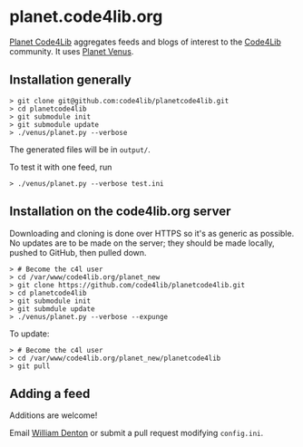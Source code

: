 # planet.code4lib.org

[Planet Code4Lib](http://planet.code4lib.org/) aggregates feeds and blogs of interest to the [Code4Lib](http://code4lib.org/) community.  It uses [Planet Venus](https://github.com/rubys/venus).

## Installation generally

    > git clone git@github.com:code4lib/planetcode4lib.git
    > cd planetcode4lib
	> git submodule init
	> git submodule update
	> ./venus/planet.py --verbose

The generated files will be in `output/`.

To test it with one feed, run

    > ./venus/planet.py --verbose test.ini

## Installation on the code4lib.org server

Downloading and cloning is done over HTTPS so it's as generic as possible.  No updates are to be made on the server; they should be made locally, pushed to GitHub, then pulled down.

	> # Become the c4l user
    > cd /var/www/code4lib.org/planet_new
    > git clone https://github.com/code4lib/planetcode4lib.git
    > cd planetcode4lib
	> git submodule init
	> git submdule update
	> ./venus/planet.py --verbose --expunge

To update:

    > # Become the c4l user
    > cd /var/www/code4lib.org/planet_new/planetcode4lib
	> git pull

## Adding a feed

Additions are welcome!

Email [William Denton](mailto:wtd@pobox.com) or submit a pull request modifying `config.ini`.
